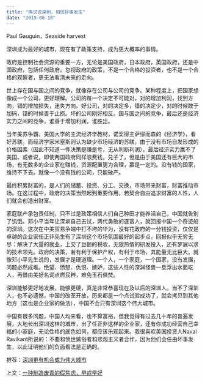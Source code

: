 ```yaml
---
title: "再说说深圳，相信好事发生"
date: "2019-08-18"
---
```


Paul Gauguin，Seaside harvest  

  

深圳成为最好的城市，现在有了政策支持，成为更大概率的事情。

  

政府是控制社会资源的重要一方，无论是美国政府，日本政府，英国政府，还是中国政府，包括任何政府。忽视政府的政策，不是一个合格的投资者，也不是一个合格的观察者，更无法看清未来的走向。

  

世上存在国与国之间的竞争，就像存在公司与公司的竞争。某种程度上，把国家想像成一个公司，更好理解。公司的每一个决定不可能对，对的增加利润，找到方向，错的增加损失，迷失方向。好公司，对的决定多，错的决定少，对的时候敢于加码，错的时候善于止损。坏的公司刚好相反。国与国之间的竞争，最后还是经济实力之间的竞争，谁善于增加利润，谁胜出。

  

当年美苏争霸，美国大学的主流经济学教材，诺奖得主萨缪而森的《经济学》，看好苏联。而经济学家米塞斯则认为缺少市场经济的苏联，由于没有市场自发形成的价格因素（因此不知道一件决策是赚是亏，无从判断利润），最后经济实力赢不了美国。或者说，即使两国政府同样浪费钱，兑子了，但是由于美国还有巨大的市场，有无数多的企业家在赚钱，资源配置更为合理，赢是一定的。没有钱的国家，维持不下去。就像一个没有钱的公司，只能破产。

  

最终积累财富的，是人们的储蓄、投资、分工、交换，市场带来财富，财富推动市场。在这过程中，政府的决策当然起到重要作用，若契合自由追求财富的人性，人们就会创造出财富。

  

家庭联产承包责任制，只不过是政策相信人们自己种田才能养活自己，中国就告别了饥饿。邓小平当年让深圳自己去试，两代勇敢的逐富人，就回报中国一个奇迹般的深圳。这次在中美贸易争端中打不垮的华为，没有花政府的一分钱投资，仅仅是卓越的企业家任正非先生有了深圳这个市场氛围最好的起步点，回报似乎无穷无尽：解决了大量的就业，上交了巨额的税收，无限热情的研发投入，还有梦寐以求的技术领先。政府的决策，若有利于保护产权，有利于市场，其能量无比巨大。就像邓小平先生说的，发展才是硬道理。一个人，一个家庭，一个国家，没有发展，问题必然成堆。绝望、愤怒、仇恨、嫉妒，这些人性的深渊怪兽一旦浮出水面吃人，再借由美好名词点燃民粹，难免玉石俱焚。

  

深圳能够更好地发展，能够更硬，真是非常恭喜现在及以后的深圳人。当不了深圳人，也不必遗憾，中国的改革开放，历来都是一个点试验成功了，就会拷贝到其他地方（这也是企业家的做法），中国不会只有深圳这个伟大城市。

  

中国有很多问题，中国人均来看，也不算富裕，但我觉得有过去几十年的普遍发展，大地长出深圳这样的城市，出了任正非这样的企业家，还有你成功经营自己幸福的小家庭，无论性格的底色如何，都应该乐观起来。我很喜欢美国投资人Naval Ravikant所说的：不要和愤世嫉俗者和悲观主义者合作，因为他们会任由坏事发生，以此证明他们的负面看法是正确的。

  

推荐：[深圳更有机会成为伟大城市](http://mp.weixin.qq.com/s?__biz=MjM5NDU0Mjk2MQ==&mid=2651634532&idx=1&sn=be71537343ab2d0ff6b6a364387f6eba&chksm=bd7e3f7a8a09b66c918a352a45a8806d541ce6f0e1ecc16e3c1b72327db644795dd14ece757a&scene=21#wechat_redirect)

上文：[一种制造废青的假焦虑，早戒早好](http://mp.weixin.qq.com/s?__biz=MjM5NDU0Mjk2MQ==&mid=2651634555&idx=1&sn=c963b260331e8ab007ce6f88f6756c6e&chksm=bd7e3f658a09b673574c6cc57eba14e0f2bdc79930e2288e67794902b2beeea4a68af7bfdee3&scene=21#wechat_redirect)
